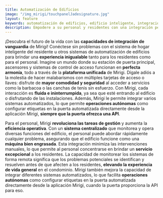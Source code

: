 ```yaml
---
title: Automatización de Edificios
image: "/img_mirigi/touchpanelJadesignature.jpg"
layout: feature
keywords: automatización de edificios, edificio inteligente, integración, control de acceso, seguridad, eficiencia
description: Empodere a su personal y residentes con una integración perfecta de la automatización de edificios. Desbloquee amenidades, monitoree áreas comunes y mejore la seguridad, todo desde una plataforma unificada.
---
```


¡Descubra el futuro de la vida con las **capacidades de integración de vanguardia** de Mirigi! Conéctese sin problemas con el sistema de hogar inteligente del residente u otros sistemas de automatización de edificios para brindar una **experiencia inigualable** tanto para los residentes como para el personal. Imagine un mundo donde su estación de puerta principal, ascensores y sistemas de control de acceso funcionan en **perfecta armonía**, todo a través de la **plataforma unificada** de Mirigi. Dígale adiós a la molestia de hacer malabarismos con múltiples tarjetas de acceso o llaves: disfrute de **mayor comodidad y seguridad** al acceder a servicios como la barbacoa o las canchas de tenis sin esfuerzo. Con Mirigi, cada interacción es **fluida e ininterrumpida**, ya sea que esté entrando al edificio o disfrutando de las instalaciones. Además, Mirigi le permite integrar varios sistemas automatizados, lo que permite **operaciones autónomas** como configurar etiquetas en la puerta automatizada directamente desde la aplicación Mirigi, **siempre que la puerta ofrezca una API**.

Para el personal, Mirigi **revoluciona las tareas de gestión** y aumenta la **eficiencia operativa**. Con un **sistema centralizado** que monitorea y opera diversas funciones del edificio, el personal puede abordar rápidamente cualquier problema, asegurando que el edificio funcione como una **máquina bien engrasada**. Esta integración minimiza las intervenciones manuales, lo que permite al personal concentrarse en brindar un **servicio excepcional** a los residentes. La capacidad de monitorear los sistemas de forma remota significa que los problemas potenciales se identifican y resuelven antes de que afecten a los residentes, **elevando la experiencia de vida general** en el condominio. Mirigi también mejora la capacidad de integrar diferentes sistemas automatizados, lo que facilita **operaciones autónomas** como configurar etiquetas en la puerta automatizada directamente desde la aplicación Mirigi, cuando la puerta proporciona la API para eso.

